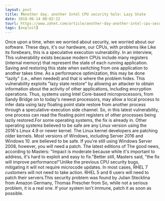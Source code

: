 ```yaml
---
layout: post
title: ?Another day, another Intel CPU security hole: Lazy State
date: 2018-06-14 00:02:12
tourl: https://www.zdnet.com/article/another-day-another-intel-cpu-security-hole-lazy-state/
tags: [exploit]
---
```

Once upon a time, when we worried about security, we worried about our software. These days, it's our hardware, our CPUs, with problems like Like its forebears, this is a speculative execution vulnerability. In an interview, This vulnerability exists because modern CPUs include many registers (internal memory) that represent the state of each running application. Saving and restoring this state when switching from one application to another takes time. As a performance optimization, this may be done "lazily" (i.e., when needed) and that is where the problem hides. This vulnerability exploits "lazy state restore" by allowing an attacker to obtain information about the activity of other applications, including encryption operations. Thus, systems using Intel Core-based microprocessors, from Sandy Bridge on to today's newest processors, may allow a local process to infer data using lazy floating point state restore from another process through a speculative-execution side channel. So, in this latest vulnerability, one process can read the floating point registers of other processes being lazily restored.For some operating systems, the fix is already in. Other operating systems believed to be safe are any Linux version using the 2016's Linux 4.9 or newer kernel. The Linux kernel developers are patching older kernels. Most versions of Windows, including Server 2016 and Windows 10. are believed to be safe. If you're still using Windows Server 2008, however, you will need a patch. The latest editions of The good news, according to Masters: "Impact is moderate because while it's important to address, it's hard to exploit and easy to fix."Better still, Masters said, "the fix will improve performance!"Unlike the previous CPU security bugs, mitigating it will not require microcode updates. In most cases, RHEL 7 customers will not need to take action. RHEL 5 and 6 users will need to patch their servers.This security problem was found by Julian Stecklina from Amazon Germany, Thomas Prescher from So, while not a serious problem, it is a real one. If your system isn't immune, patch it as soon as possible. 